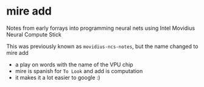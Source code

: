 # mire add
Notes from early forrays into programming neural nets using Intel Movidius Neural Compute Stick

This was previously known as `movidius-ncs-notes`, but the name changed to mire add

* a play on words with the name of the VPU chip
* mire is spanish for `To Look` and add is computation
* it makes it a lot easier to google :)

